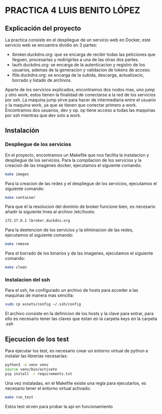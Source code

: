 # PRACTICA 4 LUIS BENITO LÓPEZ

## Explicación del proyecto

La practica consiste en el despliegue de un servicio web en Docker, este servicio web se encuentra dividio en 3 partes:

- lbroker.duckdns.org: que se encarga de recibir todas las peticiones que lleguen, procesarlas y redirigirlas a una de las otras dos partes. 
- lauth.duckdns.org: se encarga de la autenticacion y registro de los usuarios, ademas de la generacion y validacion de tokens de acceso.
- lfile.duckdns.org: se encarga de la subida, descarga, actualizacio, borrado y listado de archivos.

Aparte de los servicios explicados, encontramos dos nodos mas, uno jump y otro work, estos tienen la finalidad de conectarse a la red de los servicios por ssh. La maquina jump sirve para hacer de intermediaria entre el usuario y la maquina work, ya que se tienen que conectar primero a work. Encontramos dos usuarios, dev y op. op tiene acceso a todas las maquinas por ssh mientras que dev solo a work.

## Instalación

### Despliegue de los servicios
En el proyecto, encontramos un Makefile que nos facilita la instalacion y despliegue de los servicios. Para la compilacion de los servicios y la creacion de las imagenes docker, ejecutamos el siguiente comando:

```bash
make images
```

Para la creacion de las redes y el despliegue de los servicios, ejecutamos el siguiente comando:

```bash
make container
```
Para que el la resolucion del dominio de broker funcione bien, es necesario añadir la siguiente linea al archivo /etc/hosts:

```bash
172.17.0.2 lbroker.duckdns.org
```
Para la deetencion de los servicios y la eliminacion de las redes, ejecutamos el siguiente comando:

```bash
make remove
```
Para el borrado de los binarios y de las imagenes, ejecutamos el siguiente comando:

```bash
make clean
```
### Instalacion del ssh
Para el ssh, he configurado un archivo de hosts para acceder a las maquinas de manera mas sencilla:

```bash
sudo cp assets/config ~/.ssh/config
```
El archivo consiste en la definicion de los hosts y la clave para entrar, para ello es necesario tener las claves que estan en la carpeta keys en la carpeta .ssh



## Ejecucion de los test
Para ejecutar los test, es necesario crear un entorno virtual de python e instalar las librerias necesarias:

```bash
python3 -m venv venv
source venv/bin/activate
pip install -r requirements.txt
```

Una vez instaladas, en el Makefile existe una regla para ejecutarlos, es necesario tener el entorno virtual activado:

```bash
make run_test
```

Estos test sirven para probar la api en funcionamiento